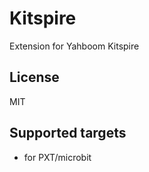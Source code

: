 # Kitspire

Extension for Yahboom Kitspire

## License

MIT

## Supported targets

* for PXT/microbit
